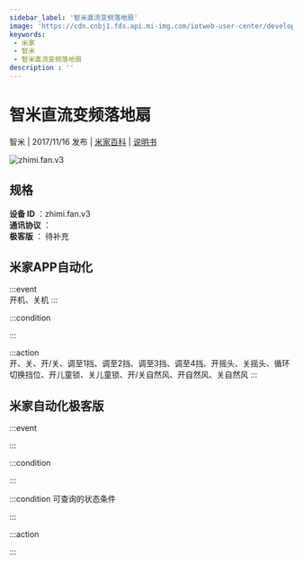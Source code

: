 ```yaml
---
sidebar_label: '智米直流变频落地扇'
image: 'https://cdn.cnbj1.fds.api.mi-img.com/iotweb-user-center/developer_1679069107781ePP8FUg5.png?GalaxyAccessKeyId=AKVGLQWBOVIRQ3XLEW&Expires=9223372036854775807&Signature=k9YPWG1ZqpVenqrP2S4mrYmJ5zQ='
keywords: 
 - 米家
 - 智米
 - 智米直流变频落地扇
description : ''
---
```

# 智米直流变频落地扇

智米 | 2017/11/16 发布 | [米家百科](https://home.mi.com/webapp/content/baike/product/index.html?model=zhimi.fan.v3) | [说明书](https://home.mi.com/views/introduction.html?model=zhimi.fan.v3&region=cn)

![zhimi.fan.v3](https://cdn.cnbj1.fds.api.mi-img.com/iotweb-user-center/developer_1679069107781ePP8FUg5.png?GalaxyAccessKeyId=AKVGLQWBOVIRQ3XLEW&Expires=9223372036854775807&Signature=k9YPWG1ZqpVenqrP2S4mrYmJ5zQ=)

## 规格  
> 
**设备 ID** ：zhimi.fan.v3  
**通讯协议** ：  
**极客版**  ： 待补充 


## 米家APP自动化  

:::event  
开机、关机
:::

:::condition  

:::

:::action   
开、关、开/关、调至1挡、调至2挡、调至3挡、调至4挡、开摇头、关摇头、循环切换挡位、开儿童锁、关儿童锁、开/关自然风、开自然风、关自然风
:::

## 米家自动化极客版  

:::event  

:::

:::condition  

:::

:::condition 可查询的状态条件  

:::

:::action  

:::

        
